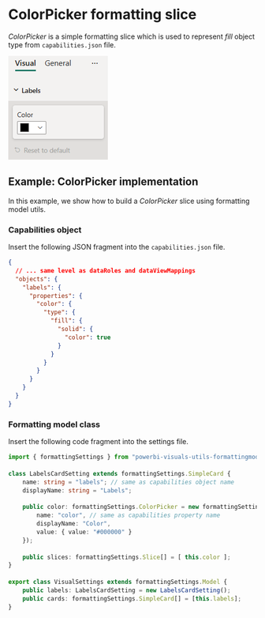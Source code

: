 # ColorPicker formatting slice

*ColorPicker* is a simple formatting slice which is used to represent *fill* object type from `capabilities.json` file.

![Screenshot of the ColorPicker slice](media/format-pane/color-picker.png)

## Example: ColorPicker implementation

In this example, we show how to build a *ColorPicker* slice using formatting model utils.

### Capabilities object

Insert the following JSON fragment into the `capabilities.json` file.

```json
{
  // ... same level as dataRoles and dataViewMappings
  "objects": {
    "labels": {
      "properties": {
        "color": {
          "type": {
            "fill": {
              "solid": {
                "color": true
              }
            }
          }
        }
      }
    }
  }
}
```

### Formatting model class

Insert the following code fragment into the settings file.

```typescript
import { formattingSettings } from "powerbi-visuals-utils-formattingmodel";

class LabelsCardSetting extends formattingSettings.SimpleCard {
    name: string = "labels"; // same as capabilities object name
    displayName: string = "Labels";

    public color: formattingSettings.ColorPicker = new formattingSettings.ColorPicker({
        name: "color", // same as capabilities property name
        displayName: "Color",
        value: { value: "#000000" }
    });
    
    public slices: formattingSettings.Slice[] = [ this.color ];
}

export class VisualSettings extends formattingSettings.Model {
    public labels: LabelsCardSetting = new LabelsCardSetting();
    public cards: formattingSettings.SimpleCard[] = [this.labels];
}
```